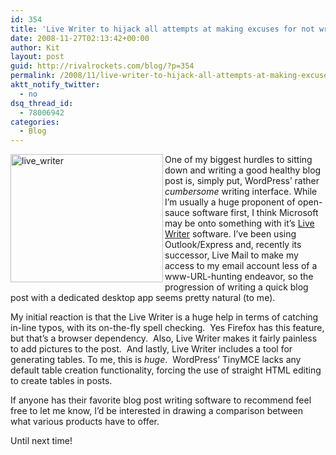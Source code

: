 ```yaml
---
id: 354
title: 'Live Writer to hijack all attempts at making excuses for not writing a blog post&#8230;'
date: 2008-11-27T02:13:42+00:00
author: Kit
layout: post
guid: http://rivalrockets.com/blog/?p=354
permalink: /2008/11/live-writer-to-hijack-all-attempts-at-making-excuses-for-not-writing-a-blog-post/
aktt_notify_twitter:
  - no
dsq_thread_id:
  - 78006942
categories:
  - Blog
---
```

[<img style="border-right: 0px; border-top: 0px; border-left: 0px; border-bottom: 0px" height="205" alt="live_writer" src="http://rivalrockets.com/blog/wp-content/uploads/2008/11/live-writer-thumb.png" width="244" align="left" border="0" />](http://rivalrockets.com/blog/wp-content/uploads/2008/11/live-writer1.png)One of my biggest hurdles to sitting down and writing a good healthy blog post is, simply put, WordPress&#8217; rather _cumbersome_ writing interface. While I&#8217;m usually a huge proponent of open-sauce software first, I think Microsoft may be onto something with it&#8217;s <a href="http://get.live.com/writer/overview" target="_blank">Live Writer</a> software. I&#8217;ve been using Outlook/Express and, recently its successor, Live Mail to make my access to my email account less of a www-URL-hunting endeavor, so the progression of writing a quick blog post with a dedicated desktop app seems pretty natural (to me).

My initial reaction is that the Live Writer is a huge help in terms of catching in-line typos, with its on-the-fly spell checking.&#160; Yes Firefox has this feature, but that&#8217;s a browser dependency.&#160; Also, Live Writer makes it fairly painless to add pictures to the post.&#160; And lastly, Live Writer includes a tool for generating tables. To me, this is _huge_.&#160; WordPress&#8217; TinyMCE lacks any default table creation functionality, forcing the use of straight HTML editing to create tables in posts.

If anyone has their favorite blog post writing software to recommend feel free to let me know, I&#8217;d be interested in drawing a comparison between what various products have to offer.

Until next time!